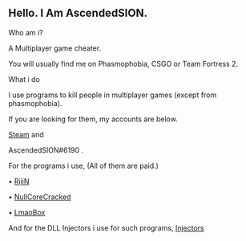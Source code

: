 ## Hello. I Am AscendedSION.


Who am i?



A Multiplayer game cheater.





You will usually find me on Phasmophobia, CSGO or Team Fortress 2.





What i do




I use programs to kill people in multiplayer games (except from phasmophobia).





If you are looking for them, my accounts are below.




[Steam](https://steamcommunity.com/id/AscendedSION/) and 


AscendedSION#6190 .



For the programs i use, (All of them are paid.)


• [RijiN](https://rijin.solutions)



• [NullCoreCracked](https://lithiumcheats.net)



• [LmaoBox](https://lmaobox.net)

And for the DLL Injectors i use for such programs,
[Injectors](https://www.mediafire.com/folder/tz20wq3e49f3t/injectors)

